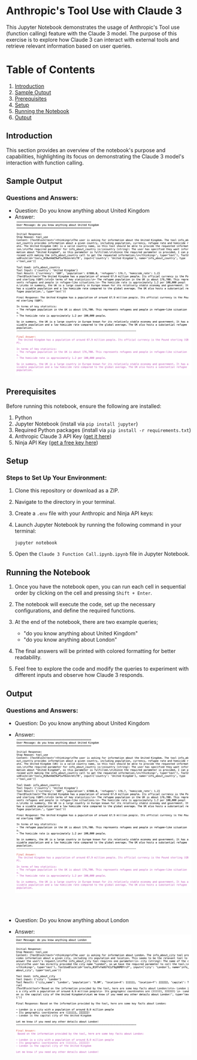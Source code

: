 # Anthropic's Tool Use with Claude 3

This Jupyter Notebook demonstrates the usage of Anthropic's Tool use (function calling) feature with the Claude 3 model. The purpose of this exercise is to explore how Claude 3 can interact with external tools and retrieve relevant information based on user queries.

# Table of Contents
1. [Introduction](#introduction)
2. [Sample Output](#sample-output)
3. [Prerequisites](#prerequisites)
4. [Setup](#setup)
5. [Running the Notebook](#running-the-notebook)
6. [Output](#output)

<a name="introduction"></a>
## Introduction
This section provides an overview of the notebook's purpose and capabilities, highlighting its focus on demonstrating the Claude 3 model's interaction with function calling.

<a name="sample-output"></a>
## Sample Output
### Questions and Answers:
 - Question: Do you know anything about United Kingdom
 - Answer: ![Answer 1](/images/q1.png)


<a name="prerequisites"></a>
## Prerequisites
Before running this notebook, ensure the following are installed:
1. Python
2. Jupyter Notebook (install via `pip install jupyter`)
3. Required Python packages (install via `pip install -r requirements.txt`)
4. Anthropic Claude 3 API Key ([get it here](https://www.anthropic.com/api))
5. Ninja API Key ([get a free key here](https://api-ninjas.com/))

<a name="setup"></a>
## Setup
### Steps to Set Up Your Environment:
1. Clone this repository or download as a ZIP.
2. Navigate to the directory in your terminal.
3. Create a `.env` file with your Anthropic and Ninja API keys:


4. Launch Jupyter Notebook by running the following command in your terminal:

    ```jupyter notebook```


5. Open the `Claude 3 Function Call.ipynb.ipynb` file in Jupyter Notebook.

## Running the Notebook

1. Once you have the notebook open, you can run each cell in sequential order by clicking on the cell and pressing `Shift + Enter`.

2. The notebook will execute the code, set up the necessary configurations, and define the required functions.

3. At the end of the notebook, there are two example queries;
    - "do you know anything about United Kingdom"
    - "do you know anything about London"

4. The final answers will be printed with colored formatting for better readability.

5. Feel free to explore the code and modify the queries to experiment with different inputs and observe how Claude 3 responds.

<a name="output"></a>
## Output
### Questions and Answers:
 - Question: Do you know anything about United Kingdom
 - Answer: ![Answer 1](/images/q1.png)

    <br>
    <br>
 - Question: Do you know anything about London
 - Answer: ![Answer 2](/images/q2.png)
